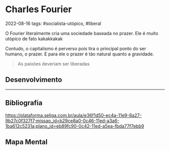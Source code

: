 # Charles Fourier
2022-08-16
tags: #socialista-utópico, #liberal 

O Fourier literalmente cria uma sociedade baseada no prazer. Ele é muito utópico de fato kakakkakak

Contudo, o capitalismo é perverso pois tira o principal ponto do ser humano, o prazer. E para ele o prazer é tão natural quanto a gravidade.

> As paixões deveriam ser liberadas

## Desenvolvimento



-----------------------------------------------
## Bibliografia

https://plataforma.seliga.com.br/aula/e36f1d50-ec4a-11e9-8a27-9b27c0f327f7;missao_id=b29ce8a0-0c46-11ed-a3a6-1ba612c5231a;plano_id=eb89fc90-0c42-11ed-a5ea-fbda77f7ebb9

## Mapa Mental